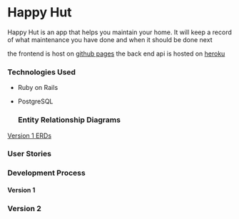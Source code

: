 # Happy Hut

Happy Hut is an app that helps you maintain your home.
It will keep a record of what maintenance you have done
and when it should be done next

the frontend is host on [github pages]()
the back end api is hosted on [heroku]()

### Technologies Used
- Ruby on Rails
- PostgreSQL



  ### Entity Relationship Diagrams
[  Version 1 ERDs]()
### User Stories



### Development Process
#### Version 1


### Version 2
